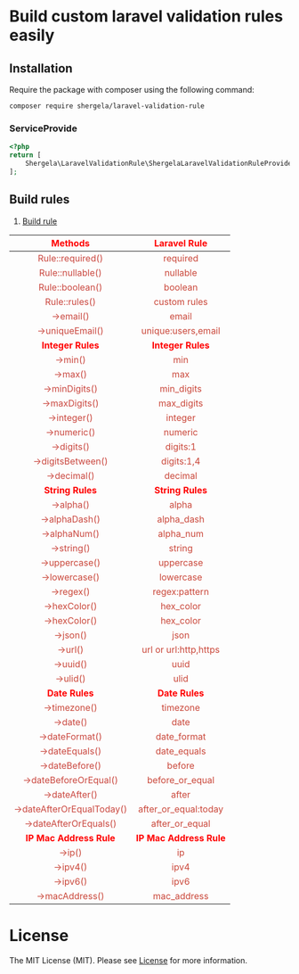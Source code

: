 # Build custom laravel validation rules easily

## Installation
Require the package with composer using the following command:

```
composer require shergela/laravel-validation-rule
```

### ServiceProvide
```php
<?php
return [
    Shergela\LaravelValidationRule\ShergelaLaravelValidationRuleProvide
];
```

## Build rules

<div>
  	<ol>
        <li><a href="#create-rule">Build rule</a></li>
  	</ol>
</div>

<div id="create-rule">

|         **<span style="color: red;">Methods</span>**          |     **<span style="color: red;">Laravel Rule</span>**     |
|:-------------------------------------------------------------:|:---------------------------------------------------------:|
|     <span style="color: #CA473F">Rule::required()</span>      |       <span style="color: #CA473A">required</span>        |
|     <span style="color: #CA473F">Rule::nullable()</span>      |       <span style="color: #CA473A">nullable</span>        |
|      <span style="color: #CA473F">Rule::boolean()</span>      |        <span style="color: #CA473A">boolean</span>        |
|       <span style="color: #CA473F">Rule::rules()</span>       |     <span style="color: #CA473A">custom rules</span>      |
|         <span style="color: #CA473F">->email()</span>         |         <span style="color: #CA473A">email</span>         |
|      <span style="color: #CA473F">->uniqueEmail()</span>      |  <span style="color: #CA473A">unique:users,email</span>   |
|       **<span style="color: red">Integer Rules</span>**       |     **<span style="color: red">Integer Rules</span>**     |
|          <span style="color: #CA473F">->min()</span>          |          <span style="color: #CA473A">min</span>          |
|          <span style="color: #CA473F">->max()</span>          |          <span style="color: #CA473A">max</span>          |
|       <span style="color: #CA473F">->minDigits()</span>       |      <span style="color: #CA473A">min_digits</span>       |
|       <span style="color: #CA473F">->maxDigits()</span>       |      <span style="color: #CA473A">max_digits</span>       |
|        <span style="color: #CA473F">->integer()</span>        |        <span style="color: #CA473A">integer</span>        |
|        <span style="color: #CA473F">->numeric()</span>        |        <span style="color: #CA473A">numeric</span>        |
|        <span style="color: #CA473F">->digits()</span>         |       <span style="color: #CA473A">digits:1</span>        |
|     <span style="color: #CA473F">->digitsBetween()</span>     |      <span style="color: #CA473A">digits:1,4</span>       |
|        <span style="color: #CA473F">->decimal()</span>        |        <span style="color: #CA473A">decimal</span>        |
|       **<span style="color: red">String Rules</span>**        |     **<span style="color: red">String Rules</span>**      |
|         <span style="color: #CA473F">->alpha()</span>         |         <span style="color: #CA473A">alpha</span>         |
|       <span style="color: #CA473F">->alphaDash()</span>       |      <span style="color: #CA473A">alpha_dash</span>       |
|       <span style="color: #CA473F">->alphaNum()</span>        |       <span style="color: #CA473A">alpha_num</span>       |
|        <span style="color: #CA473F">->string()</span>         |        <span style="color: #CA473A">string</span>         |
|       <span style="color: #CA473A">->uppercase()</span>       |       <span style="color: #CA473A">uppercase</span>       |
|       <span style="color: #CA473A">->lowercase()</span>       |       <span style="color: #CA473A">lowercase</span>       |
|         <span style="color: #CA473A">->regex()</span>         |     <span style="color: #CA473A">regex:pattern</span>     |
|       <span style="color: #CA473A">->hexColor()</span>        |       <span style="color: #CA473A">hex_color</span>       |
|       <span style="color: #CA473A">->hexColor()</span>        |       <span style="color: #CA473A">hex_color</span>       |
|         <span style="color: #CA473A">->json()</span>          |         <span style="color: #CA473A">json</span>          |
|          <span style="color: #CA473A">->url()</span>          | <span style="color: #CA473A">url or url:http,https</span> |
|         <span style="color: #CA473A">->uuid()</span>          |         <span style="color: #CA473A">uuid</span>          |
|         <span style="color: #CA473A">->ulid()</span>          |         <span style="color: #CA473A">ulid</span>          |
|        **<span style="color: red">Date Rules</span>**         |      **<span style="color: red">Date Rules</span>**       |
|       <span style="color: #CA473A">->timezone()</span>        |       <span style="color: #CA473A">timezone</span>        |
|         <span style="color: #CA473F">->date()</span>          |         <span style="color: #CA473A">date</span>          |
|      <span style="color: #CA473F">->dateFormat()</span>       |      <span style="color: #CA473A">date_format</span>      |
|      <span style="color: #CA473F">->dateEquals()</span>       |      <span style="color: #CA473A">date_equals</span>      |
|      <span style="color: #CA473F">->dateBefore()</span>       |        <span style="color: #CA473A">before</span>         |
|   <span style="color: #CA473F">->dateBeforeOrEqual()</span>   |    <span style="color: #CA473A">before_or_equal</span>    |
|       <span style="color: #CA473F">->dateAfter()</span>       |         <span style="color: #CA473A">after</span>         |
| <span style="color: #CA473F">->dateAfterOrEqualToday()</span> | <span style="color: #CA473A">after_or_equal:today</span>  |
|   <span style="color: #CA473F">->dateAfterOrEquals()</span>   |    <span style="color: #CA473A">after_or_equal</span>     |
|    **<span style="color: red">IP Mac Address Rule</span>**    |  **<span style="color: red">IP Mac Address Rule</span>**  |
|          <span style="color: #CA473A">->ip()</span>           |          <span style="color: #CA473A">ip</span>           |
|         <span style="color: #CA473A">->ipv4()</span>          |         <span style="color: #CA473A">ipv4</span>          |
|         <span style="color: #CA473A">->ipv6()</span>          |         <span style="color: #CA473A">ipv6</span>          |
|      <span style="color: #CA473A">->macAddress()</span>       |      <span style="color: #CA473A">mac_address</span>      |

</div>


# License

The MIT License (MIT). Please see [License](LICENSE) for more information.
